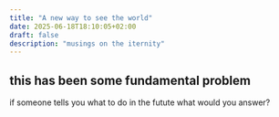 ```yaml
---
title: "A new way to see the world"
date: 2025-06-18T18:10:05+02:00
draft: false
description: "musings on the iternity"
---
```


## this has been some fundamental problem 

if someone tells you what to do in the futute what would you answer?